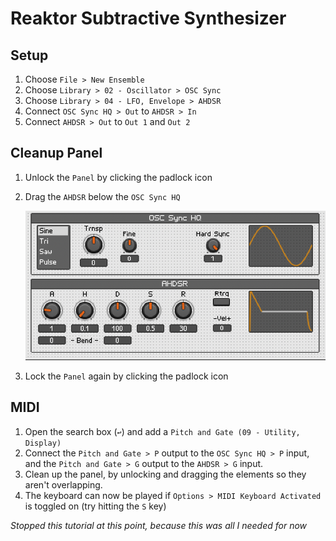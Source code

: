 # Reaktor Subtractive Synthesizer

## Setup

1. Choose `File > New Ensemble`
2. Choose `Library > 02 - Oscillator > OSC Sync`
3. Choose `Library > 04 - LFO, Envelope > AHDSR`
4. Connect `OSC Sync HQ > Out` to `AHDSR > In`
5. Connect `AHDSR > Out` to `Out 1` and `Out 2`

## Cleanup Panel

1. Unlock the `Panel` by clicking the padlock icon
2. Drag the `AHDSR` below the `OSC Sync HQ`

    ![Panel](assets/reaktor-subtractive-synthesizer-panel.png)

3. Lock the `Panel` again by clicking the padlock icon

## MIDI

1. Open the search box (`↩`) and add a `Pitch and Gate (09 - Utility, Display)`
2. Connect the `Pitch and Gate > P` output to the `OSC Sync HQ > P` input, and the `Pitch and Gate > G` output to the `AHDSR > G` input.
3. Clean up the panel, by unlocking and dragging the elements so they aren't overlapping.
4. The keyboard can now be played if `Options > MIDI Keyboard Activated` is toggled on (try hitting the `S` key)

*Stopped this tutorial at this point, because this was all I needed for now*
